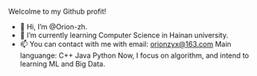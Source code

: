 Welcolme to my Github profit!
- 👋 Hi, I’m @Orion-zh.
- 🌱 I’m currently learning Computer Science in Hainan university.
- 📫 You can contact with me with email: orionzyx@163.com
Main languange: C++ Java Python
Now, I focus on algorithm, and intend to learning ML and Big Data.
